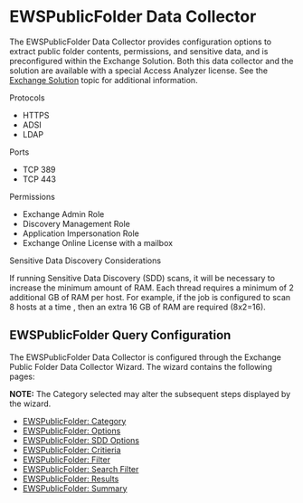 # EWSPublicFolder Data Collector

The EWSPublicFolder Data Collector provides configuration options to extract public folder contents,
permissions, and sensitive data, and is preconfigured within the Exchange Solution. Both this data
collector and the solution are available with a special Access Analyzer license. See the
[Exchange Solution](/docs/accessanalyzer/12.0/solutions/exchange/overview.md) topic for additional information.

Protocols

- HTTPS
- ADSI
- LDAP

Ports

- TCP 389
- TCP 443

Permissions

- Exchange Admin Role
- Discovery Management Role
- Application Impersonation Role
- Exchange Online License with a mailbox

Sensitive Data Discovery Considerations

If running Sensitive Data Discovery (SDD) scans, it will be necessary to increase the minimum amount
of RAM. Each thread requires a minimum of 2 additional GB of RAM per host. For example, if the job
is configured to scan 8 hosts at a time , then an extra 16 GB of RAM are required (8x2=16).

## EWSPublicFolder Query Configuration

The EWSPublicFolder Data Collector is configured through the Exchange Public Folder Data Collector
Wizard. The wizard contains the following pages:

**NOTE:** The Category selected may alter the subsequent steps displayed by the wizard.

- [EWSPublicFolder: Category](/docs/accessanalyzer/12.0/administration/data-collectors/ewspublicfolder/category.md)
- [EWSPublicFolder: Options](/docs/accessanalyzer/12.0/administration/data-collectors/ewspublicfolder/options.md)
- [EWSPublicFolder: SDD Options](/docs/accessanalyzer/12.0/administration/data-collectors/ewspublicfolder/sddoptions.md)
- [EWSPublicFolder: Critieria](/docs/accessanalyzer/12.0/administration/data-collectors/ewspublicfolder/critieria.md)
- [EWSPublicFolder: Filter](/docs/accessanalyzer/12.0/administration/data-collectors/ewspublicfolder/filter.md)
- [EWSPublicFolder: Search Filter](/docs/accessanalyzer/12.0/administration/data-collectors/ewspublicfolder/searchfilter.md)
- [EWSPublicFolder: Results](/docs/accessanalyzer/12.0/administration/data-collectors/ewspublicfolder/results.md)
- [EWSPublicFolder: Summary](/docs/accessanalyzer/12.0/administration/data-collectors/ewspublicfolder/summary.md)

